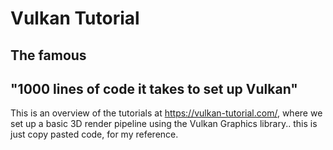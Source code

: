 # Vulkan Tutorial

## The famous 
## "1000 lines of code it takes to set up Vulkan"

This is an overview of the tutorials at
https://vulkan-tutorial.com/, where we set up a basic 3D render pipeline
using the Vulkan Graphics library.. this is just copy pasted code, for my reference.

